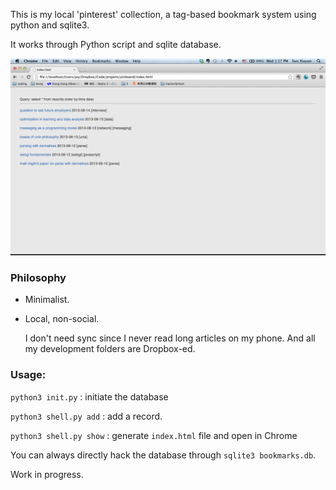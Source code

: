 This is my local 'pinterest' collection, a tag-based bookmark system using python and sqlite3. 

It works through Python script and sqlite database.

![screenshot](screenshot.png?raw=true)

### Philosophy

* Minimalist. 
* Local, non-social. 

    I don't need sync since I never read long articles on my phone. And all my development folders are Dropbox-ed. 

### Usage:

`python3 init.py` : initiate the database

`python3 shell.py add` : add a record.

`python3 shell.py show` : generate `index.html` file and open in Chrome

You can always directly hack the database through `sqlite3 bookmarks.db`.


Work in progress. 

